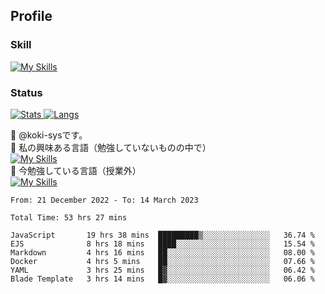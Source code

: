 ## Profile
### Skill
[![My Skills](https://skillicons.dev/icons?i=html,css,javascript,php,java,nodejs,react,bootstrap,docker,laravel,git,github,githubactions,materialui&theme=dark)](https://skillicons.dev)<br>
### Status
[![Stats](https://github-readme-stats.vercel.app/api?username=koki-sys&count_private=true&show_icons=true)
![Langs](https://github-readme-stats.vercel.app/api/top-langs/?username=koki-sys&layout=compact)](https://github.com/koki-sys)

👋 @koki-sysです。<br/>
👀 私の興味ある言語（勉強していないものの中で）<br/>
[![My Skills](https://skillicons.dev/icons?i=golang,gin&theme=dark)](https://skillicons.dev)<br/>
🌱 今勉強している言語（授業外）<br/>
[![My Skills](https://skillicons.dev/icons?i=typescript,react&theme=dark)](https://skillicons.dev)


<!---
koki-sys/koki-sys is a ✨ special ✨ repository because its `README.md` (this file) appears on your GitHub profile.
You can click the Preview link to take a look at your changes.
--->

<!--START_SECTION:waka-->

```text
From: 21 December 2022 - To: 14 March 2023

Total Time: 53 hrs 27 mins

JavaScript       19 hrs 38 mins  █████████▒░░░░░░░░░░░░░░░   36.74 %
EJS              8 hrs 18 mins   ████░░░░░░░░░░░░░░░░░░░░░   15.54 %
Markdown         4 hrs 16 mins   ██░░░░░░░░░░░░░░░░░░░░░░░   08.00 %
Docker           4 hrs 5 mins    ██░░░░░░░░░░░░░░░░░░░░░░░   07.66 %
YAML             3 hrs 25 mins   █▓░░░░░░░░░░░░░░░░░░░░░░░   06.42 %
Blade Template   3 hrs 14 mins   █▓░░░░░░░░░░░░░░░░░░░░░░░   06.06 %
```

<!--END_SECTION:waka-->
